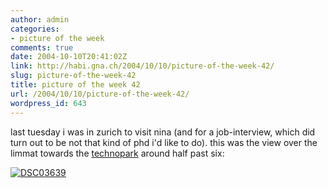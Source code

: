 ```yaml
---
author: admin
categories:
- picture of the week
comments: true
date: 2004-10-10T20:41:02Z
link: http://habi.gna.ch/2004/10/10/picture-of-the-week-42/
slug: picture-of-the-week-42
title: picture of the week 42
url: /2004/10/10/picture-of-the-week-42/
wordpress_id: 643
---
```


last tuesday i was in zurich to visit nina (and for a job-interview, which did turn out to be not that kind of phd i'd like to do).
this was the view over the limmat towards the [technopark](http://map.search.ch/zuerich/technoparkstr) around half past six:

[![DSC03639](http://habi.gna.ch/blog/images/DSC03639-tm.jpg)](http://habi.gna.ch/blog/images/DSC03639.JPG)

